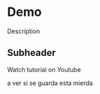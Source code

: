 # Demo
 Description

## Subheader 
  
  Watch tutorial on Youtube

  a ver si se guarda esta mierda 